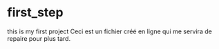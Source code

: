 # first_step
this is my first project
Ceci est un fichier créé en ligne qui me servira de repaire pour plus tard.
